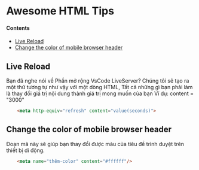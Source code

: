 # Awesome HTML Tips

#### Contents

- [Live Reload](#Live-Reload)
- [Change the color of mobile browser header](#Change-the-color-of-mobile-browser-header)



## Live Reload
Bạn đã nghe nói về Phần mở rộng VsCode LiveServer? Chúng tôi sẽ tạo ra một thứ tương tự như vậy với một dòng HTML, Tất cả những gì bạn phải làm là thay đổi giá trị nội dung thành giá trị mong muốn của bạn
Ví dụ: content = "3000"

```html
    <meta http-equiv="refresh" content="value(seconds)">
```

## Change the color of mobile browser header

Đoạn mã này sẽ giúp bạn thay đổi được màu của tiêu đề trình duyệt trên thiết bị di động.

```html
    <meta name="thêm-color" content="#ffffff"/>
```